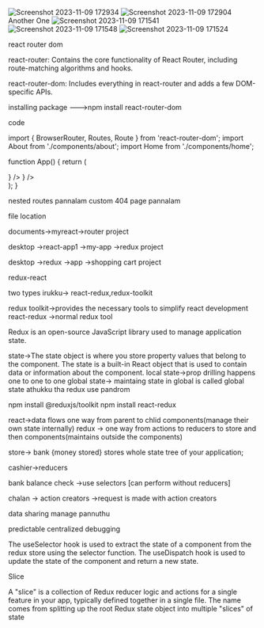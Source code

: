 ![Screenshot 2023-11-09 172934](https://github.com/Bavadharini18/VM_REACTROUTER-REDUX/assets/130160473/63c8eed8-2d4c-49d3-b432-80a7569db1d6)
![Screenshot 2023-11-09 172904](https://github.com/Bavadharini18/VM_REACTROUTER-REDUX/assets/130160473/ca93c609-ae15-4b30-a44a-0a004586232e)
Another One
![Screenshot 2023-11-09 171541](https://github.com/Bavadharini18/VM_REACTROUTER-REDUX/assets/130160473/2285ce4e-02d4-4c62-92f9-d430a101369e)
![Screenshot 2023-11-09 171548](https://github.com/Bavadharini18/VM_REACTROUTER-REDUX/assets/130160473/e0875dc8-290a-42d8-b677-64db7fcdf1ab)
![Screenshot 2023-11-09 171524](https://github.com/Bavadharini18/VM_REACTROUTER-REDUX/assets/130160473/684837e2-e061-46d3-b0cb-9858ed6ce9a4)

react router dom

react-router: Contains the core functionality of React Router, including route-matching algorithms and hooks.

react-router-dom: Includes everything in react-router and adds a few DOM-specific APIs.

installing package
--->npm install react-router-dom

code

import { BrowserRouter, Routes, Route } from 'react-router-dom';
import About from './components/about';
import Home from './components/home';

function App() {
 return (
  <BrowserRouter>
   <div><Routes>
      <Route path="/" element={<Home />} />
      <Route path="/about" element={<About />} />
    </Routes>
   </div>
  </BrowserRouter>
 );
}

nested routes pannalam
custom 404 page pannalam


file location

documents->myreact->router project

desktop ->react-app1 ->my-app ->redux project

desktop ->redux ->app ->shopping cart project


redux-react

two types irukku-> react-redux,redux-toolkit 

redux toolkit->provides the necessary tools to simplify react development
react-redux ->normal redux tool

Redux is an open-source JavaScript library used to manage application state.

state->The state object is where you store property values that belong to the component.
The state is a built-in React object that is used to contain data or information about the component.
local state->prop drilling happens one to one to one 
global state-> maintaing state in global is called global state athukku tha redux use pandrom


npm install @reduxjs/toolkit
npm install react-redux

react->data flows one way from parent to chlid components(manage their own state internally)
redux -> one way from actions to reducers to store and then components(maintains outside the components)

store-> bank {money stored}
stores whole state tree of your application;

cashier->reducers

bank balance check ->use selectors [can perform without reducers]

chalan -> action creators ->request is made with action creators

data sharing manage pannuthu

predictable
centralized
debugging

The useSelector hook is used to extract the state of a component from the redux store using the selector function. The useDispatch hook is used to update the state of the component and return a new state.

Slice

A "slice" is a collection of Redux reducer logic and actions for a single feature in your app, typically defined together in a single file. The name comes from splitting up the root Redux state object into multiple "slices" of state


